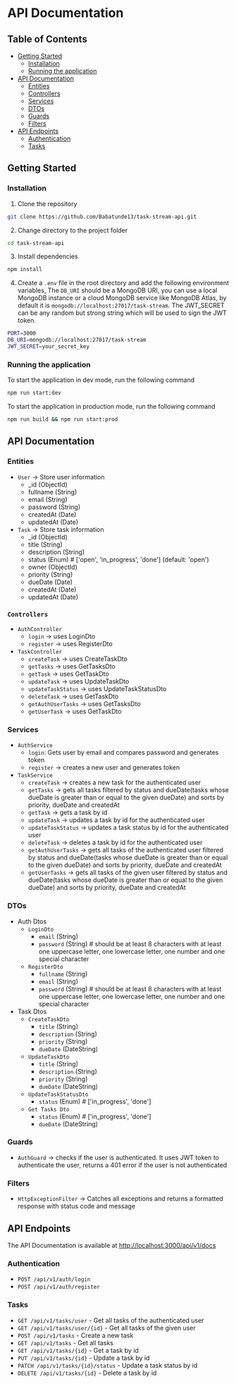 # API Documentation

## Table of Contents
- [Getting Started](#getting-started)
  - [Installation](#installation)
  - [Running the application](#running-the-application)
- [API Documentation](#api-documentation)
    - [Entities](#entities)
    - [Controllers](#controllers)
    - [Services](#services)
    - [DTOs](#dtos)
    - [Guards](#guards)
    - [Filters](#filters)
- [API Endpoints](#api-endpoints)
  - [Authentication](#authentication)
  - [Tasks](#tasks)

## Getting Started
### Installation
1. Clone the repository
```bash
git clone https://github.com/Babatunde13/task-stream-api.git
```

2. Change directory to the project folder
```bash
cd task-stream-api
```

3. Install dependencies
```bash
npm install
```

4. Create a `.env` file in the root directory and add the following environment variables, 
The `DB_URI` should be a MongoDB URI, you can use a local MongoDB instance or a cloud MongoDB service like MongoDB Atlas, by default it is `mongodb://localhost:27017/task-stream`. The JWT_SECRET can be any random but strong string which will be used to sign the JWT token.

```bash
PORT=3000
DB_URI=mongodb://localhost:27017/task-stream
JWT_SECRET=your_secret_key
```

### Running the application
To start the application in dev mode, run the following command

```bash
npm run start:dev
```

To start the application in production mode, run the following command

```bash
npm run build && npm run start:prod
```

## API Documentation
### Entities
- `User` -> Store user information
    - _id (ObjectId)
    - fullname (String)
    - email (String)
    - password (String)
    - createdAt (Date)
    - updatedAt (Date)
- `Task` -> Store task information
    - _id (ObjectId)
    - title (String)
    - description (String)
    - status (Enum) # ['open', 'in_progress', 'done'] (default: 'open')
    - owner (ObjectId)
    - priority (String)
    - dueDate (Date)
    - createdAt (Date)
    - updatedAt (Date)

### `Controllers`
- `AuthController`
    - `login` -> uses LoginDto
    - `register` -> uses RegisterDto
- `TaskController`
    - `createTask` -> uses CreateTaskDto
    - `getTasks` -> uses GetTasksDto
    - `getTask` -> uses GetTaskDto
    - `updateTask` -> uses UpdateTaskDto
    - `updateTaskStatus` -> uses UpdateTaskStatusDto
    - `deleteTask` -> uses GetTaskDto
    - `getAuthUserTasks` -> uses GetTasksDto
    - `getUserTask` -> uses GetTaskDto

### Services
- `AuthService`
    - `login`: Gets user by email and compares password and generates token
    - `register` -> creates a new user and generates token
- `TaskService`
    - `createTask` -> creates a new task for the authenticated user
    - `getTasks` -> gets all tasks filtered by status and dueDate(tasks whose dueDate is greater than or equal to the given dueDate) and sorts by priority, dueDate and createdAt
    - `getTask` -> gets a task by id
    - `updateTask` -> updates a task by id for the authenticated user
    - `updateTaskStatus` -> updates a task status by id for the authenticated user
    - `deleteTask` -> deletes a task by id for the authenticated user
    - `getAuthUserTasks` -> gets all tasks of the authenticated user filtered by status and dueDate(tasks whose dueDate is greater than or equal to the given dueDate) and sorts by priority, dueDate and createdAt
    - `getUserTasks` -> gets all tasks of the given user filtered by status and dueDate(tasks whose dueDate is greater than or equal to the given dueDate) and sorts by priority, dueDate and createdAt

### DTOs
- Auth Dtos
    - `LoginDto`
        - `email` (String)
        - `password` (String) # should be at least 8 characters with at least one uppercase letter, one lowercase letter, one number and one special character
    - `RegisterDto`
        - `fullname` (String)
        - `email` (String)
        - `password` (String) # should be at least 8 characters with at least one uppercase letter, one lowercase letter, one number and one special character
- Task Dtos
    - `CreateTaskDto`
        - `title` (String)
        - `description` (String)
        - `priority` (String)
        - `dueDate` (DateString)
    - `UpdateTaskDto`
        - `title` (String)
        - `description` (String)
        - `priority` (String)
        - `dueDate` (DateString)
    - `UpdateTaskStatusDto`
        - `status` (Enum) # ['in_progress', 'done']
    - `Get Tasks Dto`
        - `status` (Enum) # ['in_progress', 'done']
        - `dueDate` (DateString)

### Guards
- `AuthGuard` -> checks if the user is authenticated. It uses JWT token to authenticate the user, returns a 401 error if the user is not authenticated

### Filters
- `HttpExceptionFilter` -> Catches all exceptions and returns a formatted response with status code and message

## API Endpoints
The API Documentation is available at [http://localhost:3000/api/v1/docs](http://localhost:3000/api/v1/docs)
### Authentication
- `POST /api/v1/auth/login`
- `POST /api/v1/auth/register`

### Tasks
- `GET /api/v1/tasks/user` - Get all tasks of the authenticated user
- `GET /api/v1/tasks/user/{id}` - Get all tasks of the given user
- `POST /api/v1/tasks` - Create a new task
- `GET /api/v1/tasks` - Get all tasks
- `GET /api/v1/tasks/{id}` - Get a task by id
- `PUT /api/v1/tasks/{id}` - Update a task by id
- `PATCH /api/v1/tasks/{id}/status` - Update a task status by id
- `DELETE /api/v1/tasks/{id}` - Delete a task by id
